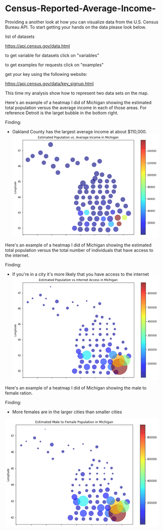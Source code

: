 # Census-Reported-Average-Income-

Providing a another look at how you can visualize data from the U.S. Census Bureau API. To start getting your hands on the data please look below.

list of datasets

https://api.census.gov/data.html

to get variable for datasets click on "variables"

to get examples for requests click on "examples"

get your key using the following website:

https://api.census.gov/data/key_signup.html

This time my analysis show how to represent two data sets on the map.

Here's an example of a heatmap I did of Michigan showing the estimated total population versus the average income in each of those areas.
For reference Detroit is the larget bubble in the bottom right.

Finding:
- Oakland County has the largest average income at about $110,000.
![Image of heatmap](income.png)

Here's an example of a heatmap I did of Michigan showing the estimated total population versus the total number of individuals that have access to the internet.

Finding:
- If you're in a city it's more likely that you have access to the internet
![Image of heatmap](internet.png)

Here's an example of a heatmap I did of Michigan showing the male to female ration.

Finding:
- More females are in the larger cities than smaller cities

![Image of heatmap](maletofemale.png)
